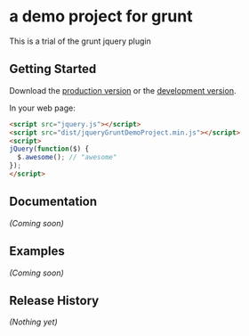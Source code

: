 # a demo project for grunt

This is a trial of the grunt jquery plugin

## Getting Started
Download the [production version][min] or the [development version][max].

[min]: https://raw.github.com/mosongo/jqueryDemo/master/dist/jqueryGruntDemoProject.min.js
[max]: https://raw.github.com/mosongo/jqueryDemo/master/dist/jqueryGruntDemoProject.js

In your web page:

```html
<script src="jquery.js"></script>
<script src="dist/jqueryGruntDemoProject.min.js"></script>
<script>
jQuery(function($) {
  $.awesome(); // "awesome"
});
</script>
```

## Documentation
_(Coming soon)_

## Examples
_(Coming soon)_

## Release History
_(Nothing yet)_
